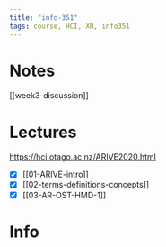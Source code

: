 ```yaml
---
title: "info-351"
tags: course, HCI, XR, info351 
---
```


# Notes
[[week3-discussion]]

# Lectures
https://hci.otago.ac.nz/ARIVE2020.html

- [x] [[01-ARIVE-intro]]
- [x] [[02-terms-definitions-concepts]]
- [x] [[03-AR-OST-HMD-1]]

# Info
